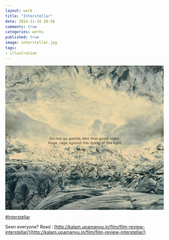 ```yaml
---
layout: work
title: "Interstellar"
date: 2014-11-20 20:58
comments: true
categories: works
published: true
image: interstellar.jpg
tags:
- illustration
---
```

<img src="/images/works/interstellar.jpg" align="middle"/>

[#Interstellar](https://www.facebook.com/topic/Academy-Awards/107367039292976?source=whr)

Seen everyone?
Read : [http://kalam.upamanyu.in/film/film-review-interstellar/](http://kalam.upamanyu.in/film/film-review-interstellar/)